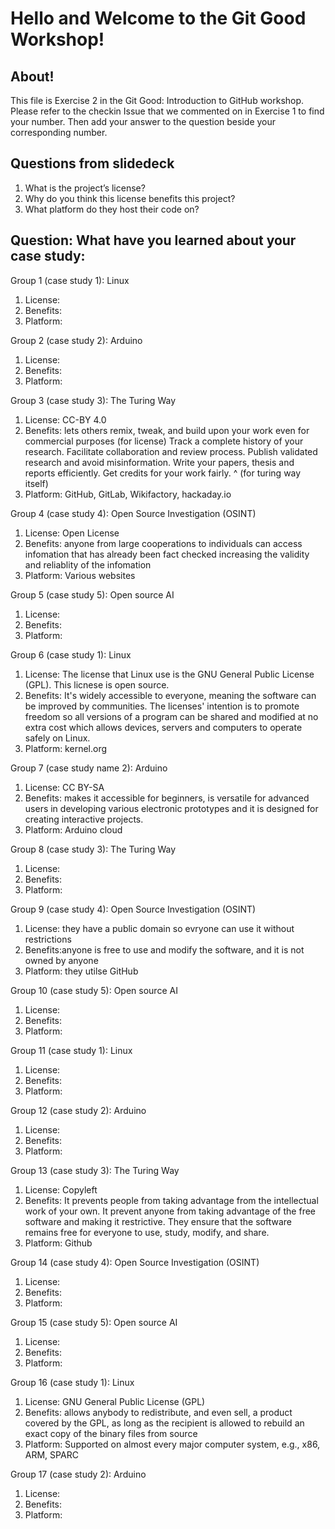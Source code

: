 # Hello and Welcome to the Git Good Workshop! 

## About! 

This file is Exercise 2 in the Git Good: Introduction to GitHub workshop. 
Please refer to the checkin Issue that we commented on in Exercise 1 to find your number. Then add your answer to the question beside your corresponding number.

## Questions from slidedeck
1. What is the project’s license?
2. Why do you think this license benefits this project?
3. What platform do they host their code on?

## Question: What have you learned about your case study:

Group 1 (case study 1): Linux
1. License: 
2. Benefits:
3. Platform: 

Group 2 (case study 2): Arduino
1. License: 
2. Benefits: 
3. Platform: 

Group 3 (case study 3): The Turing Way
1. License: CC-BY 4.0
2. Benefits:
lets others remix, tweak, and build upon your work even for commercial purposes (for license)
Track a complete history of your research.
Facilitate collaboration and review process.
Publish validated research and avoid misinformation.
Write your papers, thesis and reports efficiently.
Get credits for your work fairly.
^ (for turing way itself)
3. Platform: GitHub, GitLab, Wikifactory, hackaday.io

Group 4 (case study 4): Open Source Investigation (OSINT)
1. License: Open License
2. Benefits: anyone from large cooperations to individuals can access infomation that has already been fact checked increasing the validity and reliablity of the infomation 
3. Platform: Various websites

Group 5 (case study 5): Open source AI
1. License: 
2. Benefits:
4. Platform:

Group 6 (case study 1): Linux
1. License: The license that Linux use is the GNU General Public License (GPL). This licnese is open source.
2. Benefits: It's widely accessible to everyone, meaning the software can be improved by communities. The licenses' intention is to promote freedom so all versions of a program can be shared and modified at no extra cost which allows devices, servers and computers to operate safely on Linux.
3. Platform: kernel.org

Group 7 (case study name 2): Arduino
1. License: CC BY-SA
2. Benefits: makes it accessible for beginners, is versatile for advanced users in developing various electronic prototypes and it is designed for creating interactive projects. 
3. Platform: Arduino cloud 


Group 8 (case study 3): The Turing Way
1. License: 
2. Benefits:
3. Platform: 

Group 9 (case study 4): Open Source Investigation (OSINT)
1. License: they have a public domain so evryone can use it without restrictions  
2. Benefits:anyone is free to use and modify the software, and it is not owned by anyone 
3. Platform: they utilse GitHub 

Group 10 (case study 5): Open source AI
1. License: 
2. Benefits: 
3. Platform: 

Group 11 (case study 1): Linux
1. License: 
2. Benefits: 
3. Platform: 

Group 12 (case study 2): Arduino
1. License: 
2. Benefits:
3. Platform: 

Group 13 (case study 3): The Turing Way
1. License: Copyleft
2. Benefits: It prevents people from taking advantage from the intellectual work of your own. It prevent anyone from taking advantage of the free software and making it restrictive. They ensure that the software remains free for everyone to use, study, modify, and share. 
3. Platform: Github


Group 14 (case study 4): Open Source Investigation (OSINT)
1. License: 
2. Benefits:
3. Platform: 


Group 15 (case study 5): Open source AI
1. License: 
2. Benefits:
3. Platform: 



Group 16 (case study 1): Linux
1. License: GNU General Public License (GPL)
2. Benefits: allows anybody to redistribute, and even sell, a product covered by the GPL, as long as the recipient is allowed to rebuild an exact copy of the binary files from source
3. Platform: Supported on almost every major computer system, e.g., x86, ARM, SPARC



Group 17 (case study 2): Arduino
1. License: 
2. Benefits:
3. Platform: 





